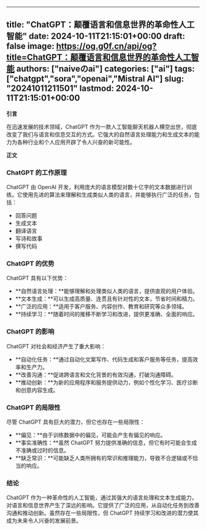 
---
title: "ChatGPT：颠覆语言和信息世界的革命性人工智能"
date: 2024-10-11T21:15:01+00:00
draft: false
image: https://og.g0f.cn/api/og?title=ChatGPT：颠覆语言和信息世界的革命性人工智能
authors: ["naiveのai"]
categories: ["ai"]
tags: ["chatgpt","sora","openai","Mistral AI"]
slug: "20241011211501"
lastmod: 2024-10-11T21:15:01+00:00
---
**引言**

在迅速发展的技术领域，ChatGPT 作为一款人工智能聊天机器人横空出世，彻底改变了我们与语言和信息交互的方式。它强大的自然语言处理能力和生成文本的能力为各种行业和个人应用开辟了令人兴奋的新可能性。

**正文**

### ChatGPT 的工作原理

ChatGPT 由 OpenAI 开发，利用庞大的语言模型对数十亿字的文本数据进行训练。它使用先进的算法来理解和生成类似人类的语言，并能够执行广泛的任务，包括：

- 回答问题
- 生成文本
- 翻译语言
- 写诗和故事
- 撰写代码

### ChatGPT 的优势

ChatGPT 具有以下优势：

- **自然语言处理：**能够理解和处理类似人类的语言，提供直观的用户体验。
- **文本生成：**可以生成高质量、连贯且有针对性的文本，节省时间和精力。
- **广泛的应用：**适用于客户服务、内容创作、教育和研究等众多领域。
- **持续学习：**随着时间的推移不断学习和改进，提供更准确、全面的响应。

### ChatGPT 的影响

ChatGPT 对社会和经济产生了重大影响：

- **自动化任务：**通过自动化文案写作、代码生成和客户服务等任务，提高效率和生产力。
- **改善沟通：**促进跨语言和文化背景的有效沟通，打破沟通障碍。
- **推动创新：**为新的应用程序和服务提供动力，例如个性化学习、医疗诊断和创意内容生成。

### ChatGPT 的局限性

尽管 ChatGPT 具有巨大的潜力，但它也存在一些局限性：

- **偏见：**由于训练数据中的偏见，可能会产生有偏见的响应。
- **事实准确性：**虽然 ChatGPT 努力提供准确的信息，但它有时可能会生成不准确或过时的信息。
- **缺乏常识：**可能缺乏人类所拥有的常识和推理能力，导致不合逻辑或不恰当的响应。

### 结论

ChatGPT 作为一种革命性的人工智能，通过其强大的语言处理和文本生成能力，对语言和信息世界产生了深远的影响。它提供了广泛的应用，从自动化任务到改善沟通和推动创新。虽然存在一些局限性，但 ChatGPT 持续学习和改进的潜力使其成为未来令人兴奋的发展前景。
